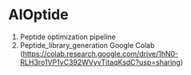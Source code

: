 # AIOptide
1. Peptide optimization pipeline
2. Peptide_library_generation Google Colab 
(https://colab.research.google.com/drive/1hN0-RLH3ro1VP1vC392WVyvTitaqKsdC?usp=sharing)
